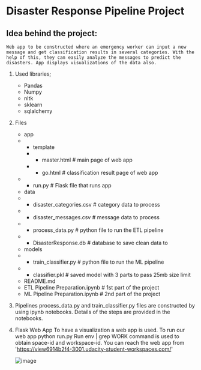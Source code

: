 # Disaster Response Pipeline Project

## Idea behind the project:
    Web app to be constructed where an emergency worker can input a new message and get classification results in several categories. With the help of this, they can easily analyze the messages to predict the disasters. App displays visualizations of the data also.
     
1. Used libraries;
    - Pandas
    - Numpy
    - nltk
    - sklearn
    - sqlalchemy

2. Files
    - app
    -   * template
        *   * master.html # main page of web app
        *   * go.html # classification result page of web app
    -   * run.py # Flask file that runs app
    - data
    -   * disaster_categories.csv # category data to process
    -   * disaster_messages.csv # message data to process
    -   * process_data.py # python file to run the ETL pipeline
    -   * DisasterResponse.db # database to save clean data to
    - models
    -   * train_classifier.py # python file to run the ML pipeline
    -   * classifier.pkl # saved model with 3 parts to pass 25mb size limit
    - README.md
    - ETL Pipeline Preparation.ipynb # 1st part of the project
    - ML Pipeline Preparation.ipynb # 2nd part of the project

3. Pipelines
    process_data.py and train_classifier.py files are constructed by using ipynb notebooks. Details of the steps are provided in the notebooks.

4. Flask Web App
    To have a visualization a web app is used. To run our web app python run.py Run env | grep WORK command is used to obtain space-id and workspace-id.
    You can reach the web app from 'https://view6914b2f4-3001.udacity-student-workspaces.com/'
    
   ![image](https://user-images.githubusercontent.com/26851673/115455489-b1307080-a22a-11eb-9f8e-5c177262480f.png)

